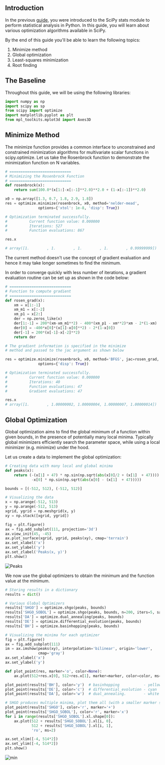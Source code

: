 ## Introduction
In the previous [guide](), you were introduced to the SciPy stats module to perform statistical analysis in Python. In this guide, you will learn about various optimization algorithms available in SciPy. 

By the end of this guide you'll be able to learn the following topics:

1. Minimize method
2. Global optimization 
3. Least-squares minimization 
4. Root finding

## The Baseline
Throughout this guide, we will be using the following libraries:


```python
import numpy as np
import scipy as sp
from scipy import optimize
import matplotlib.pyplot as plt
from mpl_toolkits.mplot3d import Axes3D
```

## Minimize Method
The minimize function provides a common interface to unconstrained and constrained minimization algorithms for multivariate scalar functions in scipy.optimize. Let us take the Rosenbrock function to demonstrate the minimization function on N variables.


```python
# ============================
# Minimizing the Rosenbrock Function
# ============================
def rosenbrock(x):    
    return sum(100.0*(x[1:]-x[:-1]**2.0)**2.0 + (1-x[:-1])**2.0)

x0 = np.array([1.3, 0.7, 1.8, 2.9, 1.8])
res = optimize.minimize(rosenbrock, x0, method='nelder-mead',
               options={'xtol': 1e-8, 'disp': True})

# Optimization terminated successfully.
#          Current function value: 0.000000
#          Iterations: 527
#          Function evaluations: 867

res.x

# array([1.        , 1.        , 1.        , 1.        , 0.99999999])
```

The current method doesn't use the concept of gradient evaluation and hence it may take longer sometimes to find the minimum.  

In order to converge quickly with less number of iterations, a gradient evaluation routine can be set up as shown in the code below:


```python
# ============================
# Function to compute gradient
# ============================
def rosen_grad(x):
    xm = x[1:-1]
    xm_m1 = x[:-2]
    xm_p1 = x[2:]
    der = np.zeros_like(x)
    der[1:-1] = 200*(xm-xm_m1**2) - 400*(xm_p1 - xm**2)*xm - 2*(1-xm)
    der[0] = -400*x[0]*(x[1]-x[0]**2) - 2*(1-x[0])
    der[-1] = 200*(x[-1]-x[-2]**2)
    return der

# The gradient information is specified in the minimize
# method and passed to the jac argument as shown below

res = optimize.minimize(rosenbrock, x0, method='BFGS', jac=rosen_grad,
               options={'disp': True})

# Optimization terminated successfully.
#          Current function value: 0.000000
#          Iterations: 40
#          Function evaluations: 47
#          Gradient evaluations: 47

res.x
# array([1.        , 1.00000002, 1.00000004, 1.00000007, 1.00000014])
```

## Global Optimization
Global optimization aims to find the global minimum of a function within given bounds, in the presence of potentially many local minima. Typically global minimizers efficiently search the parameter space, while using a local minimizer (e.g. minimize) under the hood.

Let us create a data to implement the global optimization:


```python
# Creating data with many local and global minima
def peaks(x):
    return (-(x[1] + 47) * np.sin(np.sqrt(abs(x[0]/2 + (x[1]  + 47))))
            -x[0] * np.sin(np.sqrt(abs(x[0] - (x[1]  + 47)))))

bounds = [(-512, 512), (-512, 512)]

# Visualizing the data
x = np.arange(-512, 513)
y = np.arange(-512, 513)
xgrid, ygrid = np.meshgrid(x, y)
xy = np.stack([xgrid, ygrid])

fig = plt.figure()
ax = fig.add_subplot(111, projection='3d')
ax.view_init(45, -45)
ax.plot_surface(xgrid, ygrid, peaks(xy), cmap='terrain')
ax.set_xlabel('x')
ax.set_ylabel('y')
ax.set_zlabel('Peaks(x, y)')
plt.show()
```

![Peaks](https://i.imgur.com/rjv9ma3.png)

We now use the global optimizers to obtain the minimum and the function value at the minimum. 


```python
# Storing results in a dictionary
results = dict()

# Various Global Optimizers
results['SHGO'] = optimize.shgo(peaks, bounds)
results['SHGO_SOBOL'] = optimize.shgo(peaks, bounds, n=200, iters=5, sampling_method='sobol')
results['DA'] = optimize.dual_annealing(peaks, bounds)
results['DE'] = optimize.differential_evolution(peaks, bounds)
results['BH'] = optimize.basinhopping(peaks, bounds)

# Visualizing the minima for each optimizer
fig = plt.figure()
ax = fig.add_subplot(111)
im = ax.imshow(peaks(xy), interpolation='bilinear', origin='lower',
               cmap='gray')
ax.set_xlabel('x')
ax.set_ylabel('y')

def plot_point(res, marker='o', color=None):
    ax.plot(512+res.x[0], 512+res.x[1], marker=marker, color=color, ms=10)

plot_point(results['BH'], color='y')  # basinhopping           - yellow
plot_point(results['DE'], color='c')  # differential_evolution - cyan
plot_point(results['DA'], color='w')  # dual_annealing.        - white

# SHGO produces multiple minima, plot them all (with a smaller marker size)
plot_point(results['SHGO'], color='r', marker='+')
plot_point(results['SHGO_SOBOL'], color='r', marker='x')
for i in range(results['SHGO_SOBOL'].xl.shape[0]):
    ax.plot(512 + results['SHGO_SOBOL'].xl[i, 0],
            512 + results['SHGO_SOBOL'].xl[i, 1],
            'ro', ms=2)

ax.set_xlim([-4, 514*2])
ax.set_ylim([-4, 514*2])
plt.show()
```

![min](https://i.imgur.com/9T1xjNq.png)

